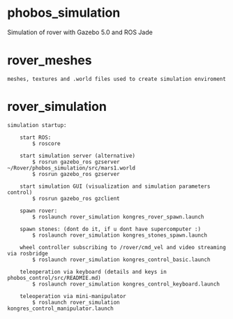 # phobos_simulation

Simulation of rover with Gazebo 5.0 and ROS Jade

# rover_meshes

    meshes, textures and .world files used to create simulation enviroment

# rover_simulation

    simulation startup:

        start ROS:
            $ roscore

        start simulation server (alternative)  
            $ rosrun gazebo_ros gzserver ~/Rover/phobos_simulation/src/mars1.world
            $ rosrun gazebo_ros gzserver

        start simulation GUI (visualization and simulation parameters control)
            $ rosrun gazebo_ros gzclient

        spawn rover:
            $ roslaunch rover_simulation kongres_rover_spawn.launch

        spawn stones: (dont do it, if u dont have supercomputer :)
            $ roslaunch rover_simulation kongres_stones_spawn.launch

        wheel controller subscribing to /rover/cmd_vel and video streaming via rosbridge
            $ roslaunch rover_simulation kongres_control_basic.launch

        teleoperation via keyboard (details and keys in phobos_control/src/READMIE.md)
            $ roslaunch rover_simulation kongres_control_keyboard.launch

        teleoperation via mini-manipulator
            $ roslaunch rover_simulation kongres_control_manipulator.launch
